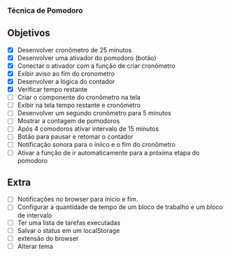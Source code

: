 ### Técnica de Pomodoro

## Objetivos 

- [X] Desenvolver cronômetro de 25 minutos
- [X] Desenvolver uma ativador do pomodoro (botão)
- [X] Conectar o ativador com a função de criar cronômetro
- [X] Exibir aviso ao fim do cronometro
- [X] Desenvolver a lógica do contador
- [X] Verificar tempo restante
- [ ] Criar o componente do cronômetro na tela
- [ ] Exibir na tela tempo restante e cronômetro
- [ ] Desenvolver um segundo cronômetro para 5 minutos
- [ ] Mostrar a contagem de pomodoros
- [ ] Após 4 comodoros ativar intervalo de 15 minutos
- [ ] Botão para pausar e retomar o contador
- [ ] Notificação sonora para o iniico e o fim do cronômetro
- [ ] Ativar a função de ir automaticamente para a próxima etapa do pomodoro

## Extra

- [ ] Notificações no browser para ínicio e fim.
- [ ] Configurar a quantidade de tempo de um bloco de trabalho e um bloco de intervalo
- [ ] Ter uma lista de tarefas executadas
- [ ] Salvar o status em um localStorage
- [ ] extensão do browser
- [ ] Alterar tema